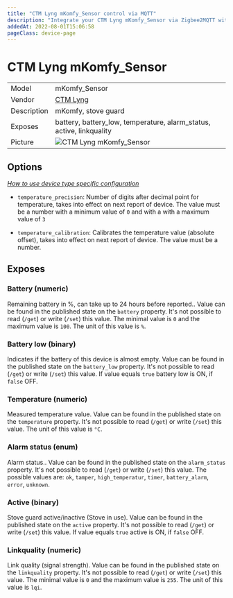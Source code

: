 ```yaml
---
title: "CTM Lyng mKomfy_Sensor control via MQTT"
description: "Integrate your CTM Lyng mKomfy_Sensor via Zigbee2MQTT with whatever smart home infrastructure you are using without the vendor's bridge or gateway."
addedAt: 2022-08-01T15:06:58
pageClass: device-page
---
```


<!-- !!!! -->
<!-- ATTENTION: This file is auto-generated through docgen! -->
<!-- You can only edit the "Notes"-Section between the two comment lines "Notes BEGIN" and "Notes END". -->
<!-- Do not use h1 or h2 heading within "## Notes"-Section. -->
<!-- !!!! -->

# CTM Lyng mKomfy_Sensor

|     |     |
|-----|-----|
| Model | mKomfy_Sensor  |
| Vendor  | [CTM Lyng](/supported-devices/#v=CTM%20Lyng)  |
| Description | mKomfy, stove guard |
| Exposes | battery, battery_low, temperature, alarm_status, active, linkquality |
| Picture | ![CTM Lyng mKomfy_Sensor](https://www.zigbee2mqtt.io/images/devices/mKomfy_Sensor.jpg) |


<!-- Notes BEGIN: You can edit here. Add "## Notes" headline if not already present. -->


<!-- Notes END: Do not edit below this line -->



## Options
*[How to use device type specific configuration](../guide/configuration/devices-groups.md#specific-device-options)*

* `temperature_precision`: Number of digits after decimal point for temperature, takes into effect on next report of device. The value must be a number with a minimum value of `0` and with a with a maximum value of `3`

* `temperature_calibration`: Calibrates the temperature value (absolute offset), takes into effect on next report of device. The value must be a number.


## Exposes

### Battery (numeric)
Remaining battery in %, can take up to 24 hours before reported..
Value can be found in the published state on the `battery` property.
It's not possible to read (`/get`) or write (`/set`) this value.
The minimal value is `0` and the maximum value is `100`.
The unit of this value is `%`.

### Battery low (binary)
Indicates if the battery of this device is almost empty.
Value can be found in the published state on the `battery_low` property.
It's not possible to read (`/get`) or write (`/set`) this value.
If value equals `true` battery low is ON, if `false` OFF.

### Temperature (numeric)
Measured temperature value.
Value can be found in the published state on the `temperature` property.
It's not possible to read (`/get`) or write (`/set`) this value.
The unit of this value is `°C`.

### Alarm status (enum)
Alarm status..
Value can be found in the published state on the `alarm_status` property.
It's not possible to read (`/get`) or write (`/set`) this value.
The possible values are: `ok`, `tamper`, `high_temperatur`, `timer`, `battery_alarm`, `error`, `unknown`.

### Active (binary)
Stove guard active/inactive (Stove in use).
Value can be found in the published state on the `active` property.
It's not possible to read (`/get`) or write (`/set`) this value.
If value equals `true` active is ON, if `false` OFF.

### Linkquality (numeric)
Link quality (signal strength).
Value can be found in the published state on the `linkquality` property.
It's not possible to read (`/get`) or write (`/set`) this value.
The minimal value is `0` and the maximum value is `255`.
The unit of this value is `lqi`.

